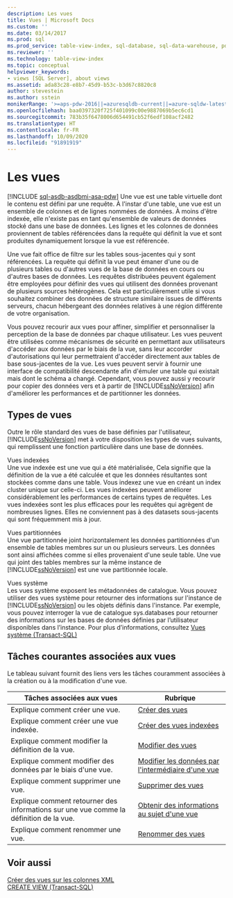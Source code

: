 ```yaml
---
description: Les vues
title: Vues | Microsoft Docs
ms.custom: ''
ms.date: 03/14/2017
ms.prod: sql
ms.prod_service: table-view-index, sql-database, sql-data-warehouse, pdw
ms.reviewer: ''
ms.technology: table-view-index
ms.topic: conceptual
helpviewer_keywords:
- views [SQL Server], about views
ms.assetid: ada83c28-e8b7-45d9-b53c-b3d67c8820c8
author: stevestein
ms.author: sstein
monikerRange: '>=aps-pdw-2016||=azuresqldb-current||=azure-sqldw-latest||>=sql-server-2016||=sqlallproducts-allversions||>=sql-server-linux-2017||=azuresqldb-mi-current'
ms.openlocfilehash: baa0397320f725f401099c00e9887069b5ec6cd1
ms.sourcegitcommit: 783b35f6478006d654491cb52f6edf108acf2482
ms.translationtype: HT
ms.contentlocale: fr-FR
ms.lasthandoff: 10/09/2020
ms.locfileid: "91891919"
---
```

# <a name="views"></a>Les vues
[!INCLUDE [sql-asdb-asdbmi-asa-pdw](../../includes/applies-to-version/sql-asdb-asdbmi-asa-pdw.md)]
  Une vue est une table virtuelle dont le contenu est défini par une requête. À l'instar d'une table, une vue est un ensemble de colonnes et de lignes nommées de données. À moins d'être indexée, elle n'existe pas en tant qu'ensemble de valeurs de données stocké dans une base de données. Les lignes et les colonnes de données proviennent de tables référencées dans la requête qui définit la vue et sont produites dynamiquement lorsque la vue est référencée.  
  
 Une vue fait office de filtre sur les tables sous-jacentes qui y sont référencées. La requête qui définit la vue peut émaner d'une ou de plusieurs tables ou d'autres vues de la base de données en cours ou d'autres bases de données. Les requêtes distribuées peuvent également être employées pour définir des vues qui utilisent des données provenant de plusieurs sources hétérogènes. Cela est particulièrement utile si vous souhaitez combiner des données de structure similaire issues de différents serveurs, chacun hébergeant des données relatives à une région différente de votre organisation.  
  
 Vous pouvez recourir aux vues pour affiner, simplifier et personnaliser la perception de la base de données par chaque utilisateur. Les vues peuvent être utilisées comme mécanismes de sécurité en permettant aux utilisateurs d'accéder aux données par le biais de la vue, sans leur accorder d'autorisations qui leur permettraient d'accéder directement aux tables de base sous-jacentes de la vue. Les vues peuvent servir à fournir une interface de compatibilité descendante afin d'émuler une table qui existait mais dont le schéma a changé. Cependant, vous pouvez aussi y recourir pour copier des données vers et à partir de [!INCLUDE[ssNoVersion](../../includes/ssnoversion-md.md)] afin d'améliorer les performances et de partitionner les données.  
  
## <a name="types-of-views"></a>Types de vues  
 Outre le rôle standard des vues de base définies par l'utilisateur, [!INCLUDE[ssNoVersion](../../includes/ssnoversion-md.md)] met à votre disposition les types de vues suivants, qui remplissent une fonction particulière dans une base de données.  
  
 Vues indexées  
 Une vue indexée est une vue qui a été matérialisée, Cela signifie que la définition de la vue a été calculée et que les données résultantes sont stockées comme dans une table. Vous indexez une vue en créant un index cluster unique sur celle-ci. Les vues indexées peuvent améliorer considérablement les performances de certains types de requêtes. Les vues indexées sont les plus efficaces pour les requêtes qui agrègent de nombreuses lignes. Elles ne conviennent pas à des datasets sous-jacents qui sont fréquemment mis à jour.  
  
 Vues partitionnées  
 Une vue partitionnée joint horizontalement les données partitionnées d'un ensemble de tables membres sur un ou plusieurs serveurs. Les données sont ainsi affichées comme si elles provenaient d'une seule table. Une vue qui joint des tables membres sur la même instance de [!INCLUDE[ssNoVersion](../../includes/ssnoversion-md.md)] est une vue partitionnée locale.  
  
 Vues système  
 Les vues système exposent les métadonnées de catalogue. Vous pouvez utiliser des vues système pour retourner des informations sur l'instance de [!INCLUDE[ssNoVersion](../../includes/ssnoversion-md.md)] ou les objets définis dans l'instance. Par exemple, vous pouvez interroger la vue de catalogue sys.databases pour retourner des informations sur les bases de données définies par l’utilisateur disponibles dans l’instance. Pour plus d’informations, consultez [Vues système &#40;Transact-SQL&#41;](../../t-sql/language-reference.md)  
  
## <a name="common-view-tasks"></a>Tâches courantes associées aux vues  
 Le tableau suivant fournit des liens vers les tâches couramment associées à la création ou à la modification d'une vue.  
  
|Tâches associées aux vues|Rubrique|  
|----------------|-----------|  
|Explique comment créer une vue.|[Créer des vues](../../relational-databases/views/create-views.md)|  
|Explique comment créer une vue indexée.|[Créer des vues indexées](../../relational-databases/views/create-indexed-views.md)|  
|Explique comment modifier la définition de la vue.|[Modifier des vues](../../relational-databases/views/modify-views.md)|  
|Explique comment modifier des données par le biais d'une vue.|[Modifier les données par l'intermédiaire d'une vue](../../relational-databases/views/modify-data-through-a-view.md)|  
|Explique comment supprimer une vue.|[Supprimer des vues](../../relational-databases/views/delete-views.md)|  
|Explique comment retourner des informations sur une vue comme la définition de la vue.|[Obtenir des informations au sujet d'une vue](../../relational-databases/views/get-information-about-a-view.md)|  
|Explique comment renommer une vue.|[Renommer des vues](../../relational-databases/views/rename-views.md)|  
  
## <a name="see-also"></a>Voir aussi  
 [Créer des vues sur les colonnes XML](../../relational-databases/xml/create-views-over-xml-columns.md)   
 [CREATE VIEW &#40;Transact-SQL&#41;](../../t-sql/statements/create-view-transact-sql.md)  
  
